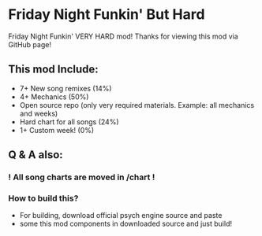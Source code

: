# Friday Night Funkin' But Hard
Friday Night Funkin' VERY HARD mod!
Thanks for viewing this mod via GitHub page!

## This mod Include:
- 7+ New song remixes (14%)
- 4+ Mechanics (50%)
- Open source repo (only very required materials. Example: all mechanics and weeks)
- Hard chart for all songs (24%)
- 1+ Custom week! (0%)

## Q & A also:
### ! All song charts are moved in /chart !
### How to build this?
- For building, download official psych engine source and paste
- some this mod components in downloaded source and just build!
